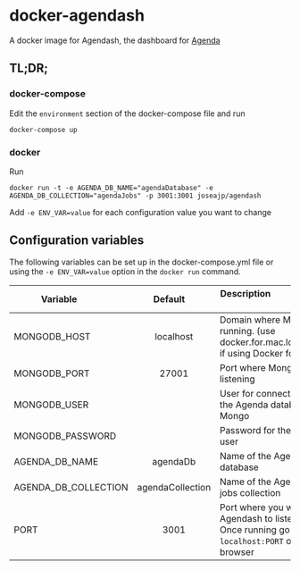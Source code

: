 # docker-agendash

A docker image for Agendash, the dashboard for [Agenda](https://github.com/rschmukler/agenda)

## TL;DR;

### docker-compose
Edit the `environment` section of the docker-compose file and run

```
docker-compose up
```

### docker
Run

```
docker run -t -e AGENDA_DB_NAME="agendaDatabase" -e AGENDA_DB_COLLECTION="agendaJobs" -p 3001:3001 joseajp/agendash
```

Add `-e ENV_VAR=value` for each configuration value you want to change

## Configuration variables

The following variables can be set up in the docker-compose.yml file or using the `-e ENV_VAR=value` option in the `docker run` command.

| Variable              | Default           | Description                                                                                 |
|-----------------------|:-----------------:|---------------------------------------------------------------------------------------------|
| MONGODB_HOST          | localhost         | Domain where Mongo is running. (use docker.for.mac.localhost if using Docker for mac)       |
| MONGODB_PORT          | 27001             | Port where Mongo is listening                                                               |
| MONGODB_USER          |                   | User for connecting to the Agenda database in Mongo                                         |
| MONGODB_PASSWORD      |                   | Password for the Mongo user                                                                 |
| AGENDA_DB_NAME        | agendaDb          | Name of the Agenda database                                                                 |
| AGENDA_DB_COLLECTION  | agendaCollection  | Name of the Agenda jobs collection                                                          |
| PORT                  | 3001              | Port where you want Agendash to listen. Once running go to `localhost:PORT` on your browser |
